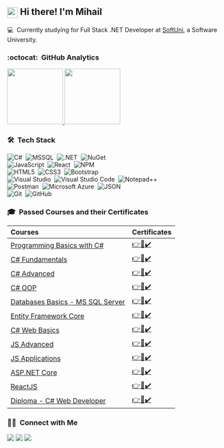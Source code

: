 ## <img src="https://media.giphy.com/media/hvRJCLFzcasrR4ia7z/giphy.gif" width="25px" align="center"> Hi there! I'm Mihail 
💻 &nbsp;Currently studying for Full Stack .NET Developer at <a href="https://softuni.bg/">SoftUni</a>, a Software University.

### :octocat: &nbsp;GitHub Analytics

<p>
<a align="left" href="https://github.com/MihailKarabashev">
  <img height="130em" src="https://github-readme-stats-eight-theta.vercel.app/api?username=MihailKarabashev&show_icons=true&theme=react&include_all_commits=true&count_private=false"/>
  <img height="130em" src="https://github-readme-stats.vercel.app/api/top-langs/?username=MihailKarabashev&layout=compact&langs_count=8&hide=css,html,r&theme=react"/>
</a>
</p>

### 🛠 &nbsp;Tech Stack

![C#](https://img.shields.io/badge/-C%23-239120?style=flat&logo=c-sharp&logoColor=white)&nbsp;
![MSSQL](https://img.shields.io/badge/MSSQL-CC2927?style=flat&logo=microsoft-sql-server&logoColor=white)&nbsp;
![.NET](https://img.shields.io/badge/.NET-5C2D91?style=flat&logo=.net&logoColor=white)&nbsp;
![NuGet](https://img.shields.io/badge/NuGet-004880?style=flat&logo=nuget&logoColor=white)&nbsp;\
![JavaScript](https://img.shields.io/badge/JavaScript-F7DF1E?style=flat&logo=javascript&logoColor=black)&nbsp;
![React](https://img.shields.io/badge/React-61DAFB?style=flat&logo=react&logoColor=black)&nbsp;
![NPM](https://img.shields.io/badge/Npm-CB3837?style=flat&logo=npm&logoColor=white)&nbsp;\
![HTML5](https://img.shields.io/badge/HTML5-E34F26?style=flat&logo=html5&logoColor=white)&nbsp;
![CSS3](https://img.shields.io/badge/CSS3-1572B6?&style=flat&logo=css3&logoColor=white)&nbsp;
![Bootstrap](https://img.shields.io/badge/Bootstrap-563D7C?style=flat&logo=bootstrap&logoColor=white)&nbsp;\
![Visual Studio](https://img.shields.io/badge/Visual%20Studio-5C2D91?style=flat&logo=visual-studio&logoColor=white)&nbsp;
![Visual Studio Code](https://img.shields.io/badge/Visual%20Studio%20Code-007ACC?style=flat&logo=visual-studio-code&logoColor=white)&nbsp;
![Notepad++](https://img.shields.io/badge/Notepad%2B%2B-90E59A?style=flat&logo=notepad%2B%2B&logoColor=black)&nbsp;\
![Postman](https://img.shields.io/badge/Postman-FF6C37?style=flat&logo=postman&logoColor=white)&nbsp;
![Microsoft Azure](https://img.shields.io/badge/Microsoft%20Azure-0078D4?style=flat&logo=microsoftazure&logoColor=white)&nbsp;
![JSON](https://img.shields.io/badge/JSON-000000?style=flat&logo=json&logoColor=white)&nbsp;\
![Git](https://img.shields.io/badge/Git-F05032?style=flat&logo=git&logoColor=white)&nbsp;
![GitHub](https://img.shields.io/badge/GitHub-181717?style=flat&logo=github&logoColor=white)&nbsp;

### 🎓 &nbsp;Passed Courses and their Certificates


| **Courses**                                                                                             | **Certificates**                                                                           |
| :------------------------------------------------------------------------------------------------------ | :----------------------------------------------------------------------------------------- |
| <a href="https://softuni.bg/certificates/details/77159/5e7129e4" > Programming Basics with C# </a>      | <a href="https://softuni.bg/certificates/details/77159/5e7129e4"> 👉📜✔️</a>                  |
| <a href="https://softuni.bg/certificates/details/86075/1b990e71"> C# Fundamentals </a>                  | <a href="https://softuni.bg/certificates/details/86075/1b990e71"> 👉📜✔️</a>                  |
| <a href="https://softuni.bg/certificates/details/90228/fdca77ac"> C# Advanced </a>                      | <a href="https://softuni.bg/certificates/details/90228/fdca77ac"> 👉📜✔️</a>                  |
| <a href="https://softuni.bg/certificates/details/95704/6fa188a5"> C# OOP </a>                           | <a href="https://softuni.bg/certificates/details/95704/6fa188a5"> 👉📜✔️</a>                  |
| <a href="https://softuni.bg/certificates/details/97892/b60d450e"> Databases Basics - MS SQL Server </a> | <a href="https://softuni.bg/certificates/details/97892/b60d450e"> 👉📜✔️</a>                  |
| <a href="https://softuni.bg/certificates/details/102617/a420ec57"> Entity Framework Core </a>           | <a href="https://softuni.bg/certificates/details/102617/a420ec57"> 👉📜✔️</a>                 |
| <a href="https://softuni.bg/certificates/details/109430/906e1087"> C# Web Basics </a>                   | <a href="https://softuni.bg/certificates/details/109430/906e1087"> 👉📜✔️</a>                 |
| <a href="https://softuni.bg/certificates/details/114704/ab2dc577"> JS Advanced </a>                     | <a href="https://softuni.bg/certificates/details/114704/ab2dc577"> 👉📜✔️</a>                 |
| <a href="https://softuni.bg/certificates/details/120811/1feed75e"> JS Applications </a>                 | <a href="https://softuni.bg/certificates/details/120811/1feed75e"> 👉📜✔️</a>                 |
| <a href="https://softuni.bg/certificates/details/113401/8b94f947"> ASP.NET Core </a>                    | <a href="https://softuni.bg/certificates/details/113401/8b94f947"> 👉📜✔️</a>                 |
| <a href="https://softuni.bg/certificates/details/140743/1648bdc5"> ReactJS </a>                         | <a href="https://softuni.bg/certificates/details/140743/1648bdc5"> 👉📜✔️</a>                 |
| <a href="https://softuni.bg/certificates/details/142267/41f672d0"> Diploma - C# Web Developer </a>      | <a href="https://softuni.bg/certificates/details/142267/41f672d0" target="_blank"> 👉📜✔️</a> |



### 🤝🏻  &nbsp;Connect with Me

<a href="https://www.linkedin.com/in/mihail-karabashev-39169722a/"><img src="https://img.shields.io/badge/-Mihail%20Karabashev-0A66C2?style=flat&logo=linkedin&logoColor=white"/></a>
<a href="mailto:mihailkarabashev@gmail.com"><img src="https://img.shields.io/badge/-mihailkarabashev@gmail.com-EA4335?style=flat&logo=gmail&logoColor=white"/></a>
<a href="https://www.facebook.com/mihail.karabashev/"><img src="https://img.shields.io/badge/-Mihail%20Karabashev-1877F2?style=flat&logo=facebook&logoColor=white"/></a>
<!--  <a href="https://www.reddit.com/user/TerterBG"><img src="https://img.shields.io/badge/-Reddit-FF4500?style=flat&logo=reddit&logoColor=white"/></a> -->
